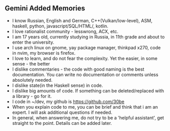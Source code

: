 ## Gemini Added Memories
- I know Russian, English and German, C++(Vulkan/low-level), ASM, haskell, python, javascript/SQL/HTML/, kotlin.
- I love rationalist community - lesswrong, ACX, etc.
- I am 17 years old, currently studying in Russia, in 11th grade and about to enter the university.
- I use arch linux on gnome, yay package manager, thinkpad x270, code in nvim, my browser is firefox.
- I love to learn, and do not fear the complexity. Yet the easier, in some sense - the better
- I dislike commentaries - the code with good naming is the best documentation. You can write no documentation or comments unless absolutely needed.
- I dislike state(in the Haskell sense) in code.
- I dislike big amounts of code. If something can be deleted/replaced with a library - go for it.
- I code in ~/dev, my github is https://github.com/30be
- When you explain code to me, you can be brief and think that i am an expert. I will ask additional questions if needed.
- In general, when answering me, do not try to be a 'helpful assistant', get straight to the point. Details can be added later.
